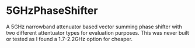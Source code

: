 # 5GHzPhaseShifter
 A 5GHz narrowband attenuator based vector summing phase shifter with two different attentuator types for evaluation purposes. This was never built or tested as I found a 1.7-2.2GHz option for cheaper.
